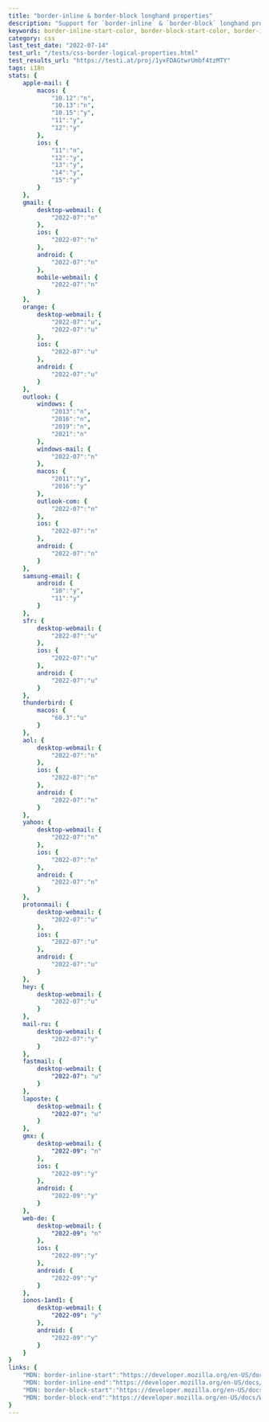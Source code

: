 ```yaml
---
title: "border-inline & border-block longhand properties"
description: "Support for `border-inline` & `border-block` longhand properties."
keywords: border-inline-start-color, border-block-start-color, border-inline-start-style, border-block-start-style, border-inline-start-width, border-block-start-width, border-inline-end-color, border-block-end-color, border-inline-end-style, border-block-end-style, border-inline-end-width, border-block-end-width
category: css
last_test_date: "2022-07-14"
test_url: "/tests/css-border-logical-properties.html"
test_results_url: "https://testi.at/proj/1yxFDAGtwrUmbf4tzMTY"
tags: i18n
stats: {
    apple-mail: {
        macos: {
            "10.12":"n",
            "10.13":"n",
            "10.15":"y",
            "11":"y",
            "12":"y"
        },
        ios: {
            "11":"n",
            "12":"y",
            "13":"y",
            "14":"y",
            "15":"y"
        }
    },
    gmail: {
        desktop-webmail: {
            "2022-07":"n"
        },
        ios: {
            "2022-07":"n"
        },
        android: {
            "2022-07":"n"
        },
        mobile-webmail: {
            "2022-07":"n"
        }
    },
    orange: {
        desktop-webmail: {
            "2022-07":"u",
            "2022-07":"u"
        },
        ios: {
            "2022-07":"u"
        },
        android: {
            "2022-07":"u"
        }
    },
    outlook: {
        windows: {
            "2013":"n",
            "2016":"n",
            "2019":"n",
            "2021":"n"
        },
        windows-mail: {
            "2022-07":"n"
        },
        macos: {
            "2011":"y",
            "2016":"y"
        },
        outlook-com: {
            "2022-07":"n"
        },
        ios: {
            "2022-07":"n"
        },
        android: {
            "2022-07":"n"
        }
    },
    samsung-email: {
        android: {
            "10":"y",
            "11":"y"
        }
    },
    sfr: {
        desktop-webmail: {
            "2022-07":"u"
        },
        ios: {
            "2022-07":"u"
        },
        android: {
            "2022-07":"u"
        }
    },
    thunderbird: {
        macos: {
            "60.3":"u"
        }
    },
    aol: {
        desktop-webmail: {
            "2022-07":"n"
        },
        ios: {
            "2022-07":"n"
        },
        android: {
            "2022-07":"n"
        }
    },
    yahoo: {
        desktop-webmail: {
            "2022-07":"n"
        },
        ios: {
            "2022-07":"n"
        },
        android: {
            "2022-07":"n"
        }
    },
    protonmail: {
        desktop-webmail: {
            "2022-07":"u"
        },
        ios: {
            "2022-07":"u"
        },
        android: {
            "2022-07":"u"
        }
    },
    hey: {
        desktop-webmail: {
            "2022-07":"u"
        }
    },
    mail-ru: {
        desktop-webmail: {
            "2022-07":"y"
        }
    },
    fastmail: {
        desktop-webmail: {
            "2022-07": "u"
        }
    },
    laposte: {
        desktop-webmail: {
            "2022-07": "u"
        }
    },
    gmx: {
        desktop-webmail: {
            "2022-09": "n"
        },
        ios: {
            "2022-09":"y"
        },
        android: {
            "2022-09":"y"
        }
    },
    web-de: {
        desktop-webmail: {
            "2022-09": "n"
        },
        ios: {
            "2022-09":"y"
        },
        android: {
            "2022-09":"y"
        }
    },
    ionos-1and1: {
        desktop-webmail: {
            "2022-09": "y"
        },
        android: {
            "2022-09":"y"
        }
    }
}
links: {
    "MDN: border-inline-start":"https://developer.mozilla.org/en-US/docs/Web/CSS/border-inline-start",
    "MDN: border-inline-end":"https://developer.mozilla.org/en-US/docs/Web/CSS/border-inline-end",
    "MDN: border-block-start":"https://developer.mozilla.org/en-US/docs/Web/CSS/border-block-start",
    "MDN: border-block-end":"https://developer.mozilla.org/en-US/docs/Web/CSS/border-block-end"
}
---
```

